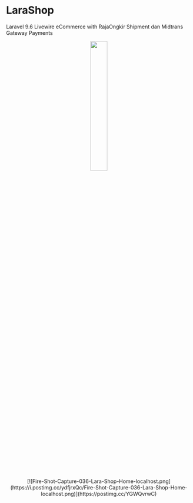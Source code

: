 # LaraShop
Laravel 9.6 Livewire eCommerce with RajaOngkir Shipment dan Midtrans Gateway Payments
<p dir="auto" align="center"><a href="http://www.ruangsebelah.com/" rel="nofollow"><img src="https://i.postimg.cc/NLvHNwcR/logo-top-1.png" style="max-width: 30%;" width="30%"></a></p>

<p dir="auto" align="center"> [![Fire-Shot-Capture-036-Lara-Shop-Home-localhost.png](https://i.postimg.cc/ydfjrxQc/Fire-Shot-Capture-036-Lara-Shop-Home-localhost.png)](https://postimg.cc/YGWQvrwC) </p>
